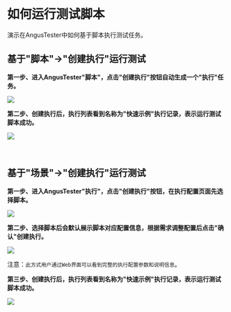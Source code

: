# 如何运行测试脚本

演示在AngusTester中如何基于脚本执行测试任务。

## 基于"脚本"->"创建执行"运行测试

**第一步、进入AngusTester"脚本"，点击"创建执行"按钮自动生成一个"执行"任务。**

![](https://bj-c1-prod-files.xcan.cloud/storage/pubapi/v1/file/QS02-01.png?fid=203622539782521029&fpt=Jbv1kN4YIWgYPmibcIw1OVDYGyXL0abphS9ARTTi)

**第二步、创建执行后，执行列表看到名称为"快速示例"执行记录，表示运行测试脚本成功。**

![](https://bj-c1-prod-files.xcan.cloud/storage/pubapi/v1/file/QS02-04.png?fid=203622539782521035&fpt=Bqtt14leOoj3yuowl15iUW44psHi8wXjhwvQjryT)

</br>

## 基于"场景"->"创建执行"运行测试

**第一步、进入AngusTester"执行"，点击"创建执行"按钮，在执行配置页面先选择脚本。**

![](https://bj-c1-prod-files.xcan.cloud/storage/pubapi/v1/file/QS02-02.png?fid=203622539782521031&fpt=JkZdt9lxkfbeBeuKSo6fVqn4dg3vBkON7tz23alm)

**第二步、选择脚本后会默认展示脚本对应配置信息，根据需求调整配置后点击"确认"创建执行。**

![](https://bj-c1-prod-files.xcan.cloud/storage/pubapi/v1/file/QS02-03.png?fid=203622539782521039&fpt=PEKyb4GxiXXoKj5R6tjEE2HlLB5YhBj9qZSn9rDu)

注意：`此方式用户通过Web界面可以看到完整的执行配置参数和说明信息`。

**第三步、创建执行后，执行列表看到名称为"快速示例"执行记录，表示运行测试脚本成功。**

![](https://bj-c1-prod-files.xcan.cloud/storage/pubapi/v1/file/QS02-04.png?fid=203622539782521035&fpt=Bqtt14leOoj3yuowl15iUW44psHi8wXjhwvQjryT)
